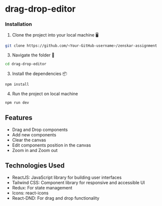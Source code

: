 # drag-drop-editor

### Installation

1. Clone the project into your local machine 🖥️

```sh
git clone https://github.com/<Your-GitHub-username>/zenskar-assignment.git
```

3. Navigate the folder 📂

```sh
cd drag-drop-editor
```

3. Install the dependencies 📦
  
```sh
npm install
```
4. Run the project on local machine

```sh
npm run dev
```

## Features

- Drag and Drop components
- Add new components
- Clear the canvas
- Edit components position in the canvas
- Zoom in and Zoom out

## Technologies Used

- ReactJS: JavaScript library for building user interfaces
- Tailwind CSS: Component library for responsive and accessible UI
- Redux: For state management
- Icons: react-icons
- React-DND: For drag and drop functionality
